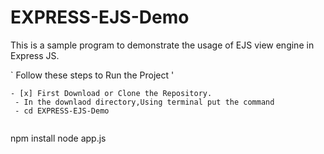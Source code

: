 # EXPRESS-EJS-Demo

This is a sample program to demonstrate the usage of EJS view engine in Express JS.


` Follow these steps to Run the Project '
```
- [x] First Download or Clone the Repository.
 - In the downlaod directory,Using terminal put the command 
 - cd EXPRESS-EJS-Demo


```
npm install
node app.js
